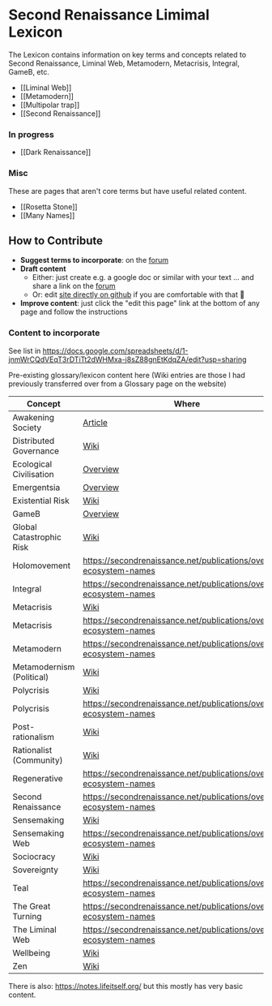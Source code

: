 # Second Renaissance Limimal Lexicon

The Lexicon contains information on key terms and concepts related to Second Renaissance, Liminal Web, Metamodern, Metacrisis, Integral, GameB, etc.

- [[Liminal Web]]
- [[Metamodern]]
- [[Multipolar trap]]
- [[Second Renaissance]]

### In progress

- [[Dark Renaissance]]

### Misc

These are pages that aren't core terms but have useful related content.

- [[Rosetta Stone]]
- [[Many Names]]


## How to Contribute

- **Suggest terms to incorporate**: on the [forum](https://forum.secondrenaissance.net/t/suggestions-for-terms-for-the-lexicon/215)
- **Draft content**
  - Either: just create e.g. a google doc or similar with your text ... and share a link on the [forum](https://forum.secondrenaissance.net/t/suggestions-for-terms-for-the-lexicon/215)
  - Or: edit [site directly on github](https://github.com/life-itself/lexicon) if you are comfortable with that 🙂
- **Improve content**: just click the "edit this page" link at the bottom of any page and follow the instructions

### Content to incorporate

See list in https://docs.google.com/spreadsheets/d/1-jnmWrCQdVEqT3rDTiTt2dWHMxa-j8sZ88gnEtKdqZA/edit?usp=sharing

Pre-existing glossary/lexicon content here (Wiki entries are those I had previously transferred over from a Glossary page on the website)

| Concept                   | Where                                                               |
| ------------------------- | ------------------------------------------------------------------- |
| Awakening Society         | [Article](https://lifeitself.org/awakening-society)                            |
| Distributed Governance    | [Wiki](https://wiki.secondrenaissance.net/wiki/Distributed_governance)        |
| Ecological Civilisation   | [Overview](https://secondrenaissance.net/publications/overview-ecosystem-names#ecological-civilisation) |
| Emergentsia               | [Overview](https://secondrenaissance.net/publications/overview-ecosystem-names#emergentsia) |
| Existential Risk          | [Wiki](https://wiki.secondrenaissance.net/wiki/Existential_risk)        |
| GameB                     | [Overview](https://secondrenaissance.net/publications/overview-ecosystem-names#game-b) |
| Global Catastrophic Risk  | [Wiki](https://wiki.secondrenaissance.net/wiki/Global_catastrophic_risk)        |
| Holomovement              | https://secondrenaissance.net/publications/overview-ecosystem-names |
| Integral                  | https://secondrenaissance.net/publications/overview-ecosystem-names |
| Metacrisis                | [Wiki](https://wiki.secondrenaissance.net/wiki/Metacrisis)        |
| Metacrisis                | https://secondrenaissance.net/publications/overview-ecosystem-names |
| Metamodern                | https://secondrenaissance.net/publications/overview-ecosystem-names |
| Metamodernism (Political) | [Wiki](https://wiki.secondrenaissance.net/wiki/Metamodernism_(political))        |
| Polycrisis                | [Wiki](https://wiki.secondrenaissance.net/wiki/Polycrisis)        |
| Polycrisis                | https://secondrenaissance.net/publications/overview-ecosystem-names |
| Post-rationalism          | [Wiki](https://wiki.secondrenaissance.net/wiki/Post-rationalism)        |
| Rationalist (Community)   | [Wiki](https://wiki.secondrenaissance.net/wiki/Concept_list)        |
| Regenerative              | https://secondrenaissance.net/publications/overview-ecosystem-names |
| Second Renaissance        | https://secondrenaissance.net/publications/overview-ecosystem-names |
| Sensemaking               | [Wiki](https://wiki.secondrenaissance.net/wiki/Sensemaking)        |
| Sensemaking Web           | https://secondrenaissance.net/publications/overview-ecosystem-names |
| Sociocracy                | [Wiki](https://wiki.secondrenaissance.net/wiki/Sociocracy)        |
| Sovereignty               | [Wiki](https://wiki.secondrenaissance.net/wiki/Sovereignty)        |
| Teal                      | https://secondrenaissance.net/publications/overview-ecosystem-names |
| The Great Turning         | https://secondrenaissance.net/publications/overview-ecosystem-names |
| The Liminal Web           | https://secondrenaissance.net/publications/overview-ecosystem-names |
| Wellbeing                 | [Wiki](https://wiki.secondrenaissance.net/wiki/Wellbeing)        |
| Zen                       | [Wiki](https://wiki.secondrenaissance.net/wiki/Zen)        |

There is also: https://notes.lifeitself.org/ but this mostly has very basic content.
